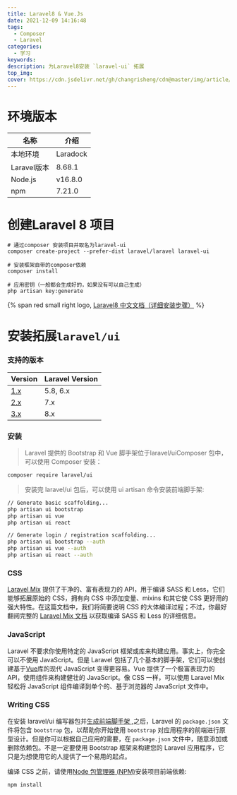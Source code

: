 ```yaml
---
title: Laravel8 & Vue.Js
date: 2021-12-09 14:16:48
tags:
  - Composer
  - Laravel
categories:
  - 学习
keywords:
description: 为Laravel8安装 `laravel-ui` 拓展
top_img:
cover: https://cdn.jsdelivr.net/gh/changrisheng/cdn@master/img/article/laravel-ui.png
---
```


# 环境版本

| 名称        | 介绍     |
| ----------- | -------- |
| 本地环境    | Laradock |
| Laravel版本 | 8.68.1   |
| Node.js     | v16.8.0  |
| npm         | 7.21.0   |

# 创建Laravel 8 项目


    # 通过composer 安装项目并取名为laravel-ui
    composer create-project --prefer-dist laravel/laravel laravel-ui

    # 安装框架自带的composer依赖
    composer install

    # 应用密钥（一般都会生成好的，如果没有可以自己生成）
    php artisan key:generate

{% span red small right logo, <a href='https://learnku.com/docs/laravel/8.x/installation/9354#e655a4'>Laravel8 中文文档（详细安装步骤）</a> %}

# 安装拓展`laravel/ui`

### 支持的版本
| Version | Laravel Version |
|---- |----|
| [1.x](https://github.com/laravel/ui/tree/1.x) | 5.8, 6.x |
| [2.x](https://github.com/laravel/ui/tree/2.x) | 7.x |
| [3.x](https://github.com/laravel/ui/tree/3.x) | 8.x |

### 安装
> Laravel 提供的 Bootstrap 和 Vue 脚手架位于laravel/uiComposer 包中，可以使用 Composer 安装：

```bash
composer require laravel/ui
```

> 安装完 laravel/ui 包后，可以使用 ui artisan 命令安装前端脚手架:

```bash
// Generate basic scaffolding...
php artisan ui bootstrap
php artisan ui vue
php artisan ui react

// Generate login / registration scaffolding...
php artisan ui bootstrap --auth
php artisan ui vue --auth
php artisan ui react --auth
```

### CSS

[Laravel Mix](https://laravel.com/docs/mix) 提供了干净的、富有表现力的 API，用于编译 SASS 和 Less，它们能够拓展原始的 CSS，拥有向 CSS 中添加变量、mixins 和其它使 CSS 更好用的强大特性。在这篇文档中，我们将简要说明 CSS 的大体编译过程；不过，你最好翻阅完整的 [Laravel Mix 文档](https://laravel.com/docs/mix) 以获取编译 SASS 和 Less 的详细信息。

### JavaScript

Laravel 不要求你使用特定的 JavaScript 框架或库来构建应用。事实上，你完全可以不使用 JavaScript。但是 Laravel 包括了几个基本的脚手架，它们可以使创建基于[Vue](https://vuejs.org)库的现代 JavaScript 变得更容易。Vue 提供了一个极富表现力的 API，使用组件来构建健壮的 JavaScript。像 CSS 一样，可以使用 Laravel Mix 轻松将 JavaScript 组件编译到单个的、基于浏览器的 JavaScript 文件中。

### Writing CSS

在安装 laravel/ui 编写器包并[生成前端脚手架 ](#introduction),之后，Laravel 的 `package.json` 文件将包含 `bootstrap` 包，以帮助你开始使用 `bootstrap` 对应用程序的前端进行原型设计。但是你可以根据自己应用的需要，在 `package.json` 文件中，随意添加或删除依赖包。不是一定要使用 Bootstrap 框架来构建您的 Laravel 应用程序，它只是为想使用它的人提供了一个易用的起点。

编译 CSS 之前，请使用[Node 包管理器 (NPM)](https://www.npmjs.org)安装项目前端依赖:

```bash
npm install
```
